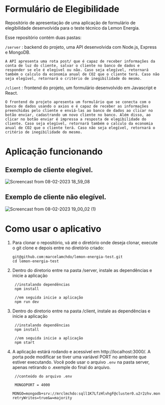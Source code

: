 # Formulário de Elegibilidade

Repositório de apresentação de uma aplicação de formulário de elegibilidade desenvolvida para o teste técnico da Lemon Energia. 

Esse repositório contém duas pastas: 

`/server` : backend do projeto, uma API desenvolvida com Node.js, Express e MongoDB. 

    A API apresenta uma rota post/ que é capaz de receber informações da conta de luz do cliente, salvar o cliente no banco de dados e responder se ele é elegível ou não. Caso seja elegível, retornará também o calculo da economia anual de CO2 que o cliente terá. Caso não seja elegível, retornará o critério de inegibilidade do mesmo.

`/client` : frontend do projeto, um formulário desenvolvido em Javascript e React. 

    O frontend do projeto apresenta um formulário que se conecta com o banco de dados usando o axios e é capaz de receber as informações preenchidas pelo cliente e enviá-las ao banco de dados ao clicar no botão enviar, cadastrando um novo cliente no banco. Além disso, ao clicar no botão enviar é impressa a resposta de elegibilidade do cliente. Caso seja elegível, retornará também o calculo da economia anual de CO2 que o cliente terá. Caso não seja elegível, retornará o critério de inegibilidade do mesmo.

# Aplicação funcionando

## Exemplo de cliente elegível. 

![Screencast from 08-02-2023 18_59_08](https://user-images.githubusercontent.com/94760136/217674612-080df062-75c1-43ea-b79d-62ea38c9a790.gif)


## Exemplo de cliente não elegível.
![Screencast from 08-02-2023 19_00_02 (1)](https://user-images.githubusercontent.com/94760136/217674169-0e5c3a58-bd64-41a1-a7b8-116611948d17.gif)


# Como usar o aplicativo

1. Para clonar o repositório, vá até o diretório onde deseja clonar, execute o git clone e depois entre no diretório criado:

       git@github.com:marcelamchdo/lemon-energia-test.git
       cd lemon-energia-test

2. Dentro do diretorio entre na pasta /server, instale as dependências e inicie a aplicação

        //instalando dependências
        npm install

        //em seguida inicie a aplicação
        npm run dev

3. Dentro do diretorio entre na pasta /client, instale as dependências e inicie a aplicação

        //instalando dependências
        npm install

        //em seguida inicie a aplicação
        npm start

4. A aplicação estárá rodando e acessível em http://localhost:3000/. A porta pode modificar se tiver uma variável PORT no ambiente que estiver executando. Você pode usar o arquivo `.env` na pasta server, apenas retirando o .exemple do final do arquivo. 

        //conteúdo do arquivo .env

        MONGOPORT = 4000
        MONGO=mongodb+srv://mrclmchdo:sqll1K7LfzHlvhgF@cluster0.u2r2zhv.mongodb.net/?retryWrites=true&w=majority






















